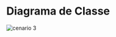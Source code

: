 # Diagrama de Classe

![cenario 3](https://user-images.githubusercontent.com/40281699/42737854-d40c7bdc-884f-11e8-810b-e80d2b28232d.PNG)
